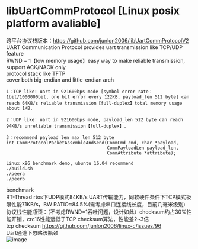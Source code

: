 # libUartCommProtocol [Linux posix platform avaliable]
跨平台协议栈版本：https://github.com/junlon2006/libUartCommProtocolV2  
UART Communication Protocol provides uart transmission like TCP/UDP feature  
RWND = 1【low memory usage】easy way to make reliable transmission, support ACK/NACK only  
protocol stack like TFTP  
cover both big-endian and little-endian arch  
```
1：TCP like: uart in 921600bps mode [symbol error rate：1bit/1000000bit, one bit error every 122KB, payload_len 512 byte] can reach 64KB/s reliable transmission【full-duplex】total memory usage about 1KB.

2：UDP like: uart in 921600bps mode, payload_len 512 byte can reach 94KB/s unreliable transmission【full-duplex】.

3：recommend payload_len max len 512 byte
int CommProtocolPacketAssembleAndSend(CommCmd cmd, char *payload,
                                      CommPayloadLen payload_len,
                                      CommAttribute *attribute);
```
```
Linux x86 benchmark demo, ubuntu 16.04 recommend
./build.sh
./peera
./peerb
```
benchmark  
RT-Thread rtos下UDP模式84KB/s UART传输能力，同软硬件条件下TCP模式极限性能71KB/s，BW RATIO≈84.5%(需考虑串口连接线长度，目前几毫米级别)   
协议栈性能瓶颈：（不考虑RWND=1吞吐问题，设计如此）checksum约占30%性能开销，crc16性能远低于TCP checksum算法，性能差2~3倍  
tcp checksum https://github.com/junlon2006/linux-c/issues/96  
Uart通道下忽略该瓶颈  
![image](https://github.com/junlon2006/libUartCommProtocol/blob/master/benchmark/images/logger.png)  

